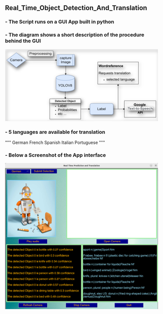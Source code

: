 ## Real_Time_Object_Detection_And_Translation

### - The Script runs on a GUI App built in python
### - The diagram shows a short description of the procedure behind the GUI

![](/flow_diagram.png)

### - 5 languages are available for translation
"""
German
French
Spanish
Italian
Portuguese
"""

### - Below a Screenshot of the App interface

![](/screenshot.png)
